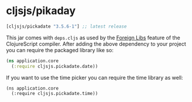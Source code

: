 # cljsjs/pikaday

[](dependency)
```clojure
[cljsjs/pickadate "3.5.6-1"] ;; latest release
```
[](/dependency)

This jar comes with `deps.cljs` as used by the [Foreign Libs][flibs] feature
of the ClojureScript compiler. After adding the above dependency to your project
you can require the packaged library like so:

```clojure
(ns application.core
  (:require cljsjs.pickadate.date))
```

If you want to use the time picker you can require the time library as well:
```
(ns application.core
  (:require cljsjs.pickadate.time))
```

[flibs]: https://github.com/clojure/clojurescript/wiki/Packaging-Foreign-Dependencies
